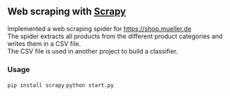 ## Web scraping with [Scrapy](https://github.com/scrapy/scrapy)

Implemented a web scraping spider for https://shop.mueller.de<br>
The spider extracts all products from the different product categories and writes them in a CSV file.<br>
The CSV file is used in another project to build a classifier.<br>

### Usage
``pip install scrapy``
``python start.py``
